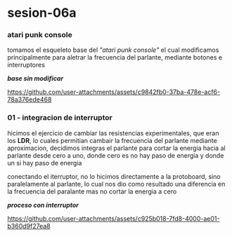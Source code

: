 # sesion-06a

### atari punk console

tomamos el esqueleto base del _"atari punk console"_ el cual modificamos principalmente para aletrar la frecuencia del parlante, mediante botones e interruptores

___base sin modificar___

https://github.com/user-attachments/assets/c9842fb0-37ba-478e-acf6-78a376ede468

### 01 - integracion de interruptor

hicimos el ejercicio de cambiar las resistencias experimentales, que eran los __LDR__, lo cuales permitian cambair la frecuencia del parlante mediante aproximacion, decidimos integras el parlante para cortar la energia hacia al parlante desde cero a uno, donde cero es no hay paso de energia y donde un si hay paso de energia

conectando el iterruptor, no lo hicimos directamente a la protoboard, sino paralelamente al parlante, lo cual nos dio como resultado una diferencia en la frecuencia del paralante mas no cortar la energia a cero

___proceso con interruptor___

https://github.com/user-attachments/assets/c925b018-7fd8-4000-ae01-b360d9f27ea8

